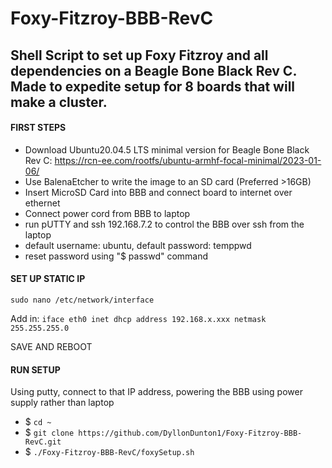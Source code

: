 # Foxy-Fitzroy-BBB-RevC
## Shell Script to set up Foxy Fitzroy and all dependencies on a Beagle Bone Black Rev C. Made to expedite setup for 8 boards that will make a cluster.

#### FIRST STEPS
- Download Ubuntu20.04.5 LTS minimal version for Beagle Bone Black Rev C: https://rcn-ee.com/rootfs/ubuntu-armhf-focal-minimal/2023-01-06/
- Use BalenaEtcher to write the image to an SD card (Preferred >16GB)
- Insert MicroSD Card into BBB and connect board to internet over ethernet
- Connect power cord from BBB to laptop
- run pUTTY and ssh 192.168.7.2 to control the BBB over ssh from the laptop
- default username: ubuntu, default password: temppwd
- reset password using "$ passwd" command

#### SET UP STATIC IP
  `sudo nano /etc/network/interface`
  
  Add in:
  `iface eth0 inet dhcp
   address 192.168.x.xxx
   netmask 255.255.255.0`
   
  SAVE AND REBOOT

#### RUN SETUP

Using putty, connect to that IP address, powering the BBB using power supply rather than laptop
- $ `cd ~`
- $ `git clone https://github.com/DyllonDunton1/Foxy-Fitzroy-BBB-RevC.git`
- $ `./Foxy-Fitzroy-BBB-RevC/foxySetup.sh`
